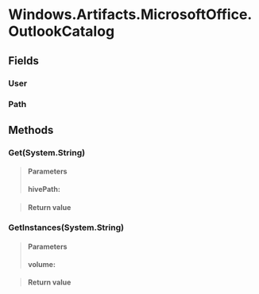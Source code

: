 ﻿


# Windows.Artifacts.MicrosoftOffice.OutlookCatalog

## Fields

### User

### Path

## Methods


### Get(System.String)

> #### Parameters
> **hivePath:** 

> #### Return value
> 

### GetInstances(System.String)

> #### Parameters
> **volume:** 

> #### Return value
> 